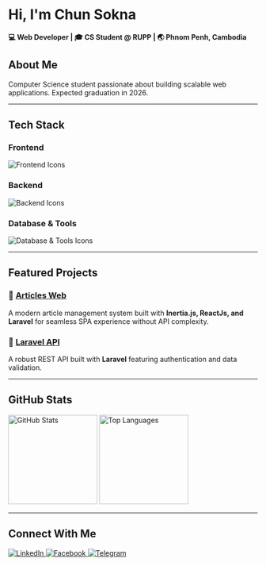 # ​Hi, I'm Chun Sokna

**💻 Web Developer | 🎓 CS Student @ RUPP | 🌏 Phnom Penh, Cambodia**

## ​​About Me

Computer Science student passionate about building scalable web applications. Expected graduation in 2026.

---

## ​​Tech Stack

### Frontend  
<p align="left">
  <img src="https://skillicons.dev/icons?i=nextjs,react,vuejs,typescript,javascript,tailwindcss&theme=dark&perline=6" alt="Frontend Icons" />
</p>

### Backend  
<p align="left">
  <img src="https://skillicons.dev/icons?i=php,laravel,nodejs,expressjs,inertia&theme=dark&perline=5" alt="Backend Icons" />
</p>

### Database & Tools  
<p align="leftf">
  <img src="https://skillicons.dev/icons?i=mysql,postgresql,sqlite,prisma,git,vscode,postman,termius&theme=dark&perline=9" alt="Database & Tools Icons" />
</p>

---

## ​Featured Projects

### 🚀 [Articles Web](https://github.com/CHUNSOKNA1997/articles-web-inertiajs.git)  
A modern article management system built with <strong> Inertia.js, ReactJs, and Laravel</strong> for seamless SPA experience without API complexity.

### ​🚀 [Laravel API](https://github.com/CHUNSOKNA1997/laravel-api.git)  
A robust REST API built with <strong>Laravel</strong> featuring authentication and data validation.

---

## ​GitHub Stats

<div align="left">
  <img src="https://github-readme-stats.vercel.app/api?username=CHUNSOKNA1997&show_icons=true&theme=radical&hide_border=true&count_private=true" alt="GitHub Stats" height="180" />
  <img src="https://github-readme-stats.vercel.app/api/top-langs/?username=CHUNSOKNA1997&layout=compact&theme=radical&hide_border=true" alt="Top Languages" height="180" />
</div>

---

## ​Connect With Me

<div align="left">
  <a href="https://www.linkedin.com/in/chun-sokna-449bba32b/">
    <img src="https://go-skill-icons.vercel.app/api/icons?i=linkedin&theme=dark" alt="LinkedIn" />
  </a>
  <a href="https://www.facebook.com/sokna.chun.1997/">
    <img src="https://go-skill-icons.vercel.app/api/icons?i=facebook&theme=dark" alt="Facebook" />
  </a>
  <a href="https://t.me/chunSokna_cs">
    <img src="https://go-skill-icons.vercel.app/api/icons?i=telegram&theme=dark" alt="Telegram" />
  </a>
</div>

